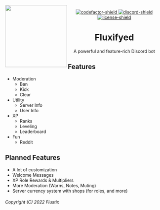 [codefactor]: https://www.codefactor.io/repository/github/fluxifyed/fluxifyed
[discord]: https://discord.gg/GaKKeWg
[license]: https://github.com/Fluxifyed/Fluxifyed/blob/main/LICENSE
[codefactor-shield]: https://www.codefactor.io/repository/github/fluxifyed/fluxifyed/badge
[discord-shield]: https://img.shields.io/discord/553568657410883604?color=7289da&label=☕Flux'%20Café
[license-shield]: https://img.shields.io/badge/License-MIT-white.svg

<img src="https://fluxifyed.foxes4life.net/assets/images/fluxifyed.png" width="200" height="200" align="left">

<div align="center">

[ ![codefactor-shield][] ][codefactor]
[ ![discord-shield][] ][discord]
[ ![license-shield][] ][license]
</div>

<h1 align="center">Fluxifyed</h1>
<p align="center">A powerful and feature-rich Discord bot</p>

## Features
- Moderation
  - Ban 
  - Kick
  - Clear
- Utility
  - Server Info 
  - User Info 
- XP
  - Ranks
  - Leveling
  - Leaderboard
- Fun
  - Reddit

## Planned Features
- A lot of customization
- Welcome Messages
- XP Role Rewards & Multipliers
- More Moderation (Warns, Notes, Muting)
- Server currency system with shops (for roles, and more)

###### Copyright (C) 2022 Flustix

